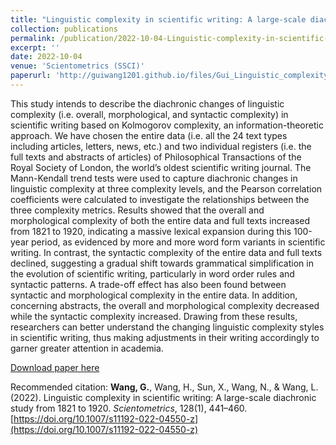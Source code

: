 ```yaml
---
title: "Linguistic complexity in scientific writing: A large‑scale diachronic study from 1821 to 1920"
collection: publications
permalink: /publication/2022-10-04-Linguistic-complexity-in-scientific-writing
excerpt: ''
date: 2022-10-04
venue: 'Scientometrics (SSCI)'
paperurl: 'http://guiwang1201.github.io/files/Gui_Linguistic_complexity_scientifc_writing.pdf'
---
```

This study intends to describe the diachronic changes of linguistic complexity (i.e. overall, morphological, and syntactic complexity) in scientific writing based on Kolmogorov complexity, an information-theoretic approach. We have chosen the entire data (i.e. all the 24 text types including articles, letters, news, etc.) and two individual registers (i.e. the full texts and abstracts of articles) of Philosophical Transactions of the Royal Society of London, the world’s oldest scientific writing journal. The Mann-Kendall trend tests were used to capture diachronic changes in linguistic complexity at three complexity levels, and the Pearson correlation coefficients were calculated to investigate the relationships between the three complexity metrics. Results showed that the overall and morphological complexity of both the entire data and full texts increased from 1821 to 1920, indicating a massive lexical expansion during this 100-year period, as evidenced by more and more word form variants in scientific writing. In contrast, the syntactic complexity of the entire data and full texts declined, suggesting a gradual shift towards grammatical simplification in the evolution of scientific writing, particularly in word order rules and syntactic patterns. A trade-off effect has also been found between syntactic and morphological complexity in the entire data. In addition, concerning abstracts, the overall and morphological complexity decreased while the syntactic complexity increased. Drawing from these results, researchers can better understand the changing linguistic complexity styles in scientific writing, thus making adjustments in their writing accordingly to garner greater attention in academia.

[Download paper here](http://guiwang1201.github.io/files/Gui_Linguistic_complexity_scientifc_writing.pdf)

Recommended citation: <b>Wang, G.</b>, Wang, H., Sun, X., Wang, N., & Wang, L. (2022). Linguistic complexity in scientific writing: A large-scale diachronic study from 1821 to 1920. <i>Scientometrics</i>, 128(1), 441–460. [https://doi.org/10.1007/s11192-022-04550-z](https://doi.org/10.1007/s11192-022-04550-z)
